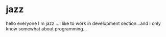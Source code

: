 # jazz
hello everyone I m jazz ...I like to work in development section...and I only know somewhat about programming...
